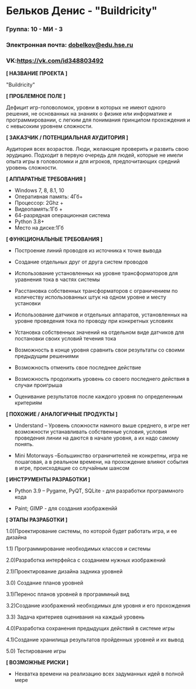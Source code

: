 # Бельков Денис - "Buildricity"

### Группа: 10 - МИ - 3
### Электронная почта: dobelkov@edu.hse.ru
### VK:https://vk.com/id348803492

**[ НАЗВАНИЕ ПРОЕКТА ]**

"Buildricity"

**[ ПРОБЛЕМНОЕ ПОЛЕ ]**

Дефицит  игр-головоломок, уровни в которых не имеют одного решения, не основанных на знаниях о физике или информатике и программировании, с легким для понимания принципом прохождения и с невысоким уровнем сложности.

**[ ЗАКАЗЧИК / ПОТЕНЦИАЛЬНАЯ АУДИТОРИЯ ]**

Аудитория всех возрастов. Люди, желающие проверить и развить свою эрудицию. Подходит в первую очередь для людей, которые не имели опыта игры в головоломки и для игроков, предпочитающих средний уровень сложности.

**[ АППАРАТНЫЕ ТРЕБОВАНИЯ ]** 

* Windows 7, 8, 8.1, 10
* Оперативная память: 4Гб+
* Процессор:  2Ghz + 
* Видеопамять:1Гб + 
* 64-разрядная  операционная система
* Python 3.8+
* Место на диске:1Гб

**[ ФУНКЦИОНАЛЬНЫЕ ТРЕБОВАНИЯ ]**

* Построение линий проводов из источника к точке вывода

* Создание отдельных друг от друга  систем проводов

* Использование установленных на уровне трансформаторов для уравнения тока в частях системы

* Расстановка  собственных трансформаторов с ограничением по количеству использованных штук на одном уровне и месту установки

* Использование датчиков и отдельных аппаратов, установленных на уровне проведения тока по проводу при конкретных условиях

* Установка собственных значений на отдельном виде датчиков для постановки своих условий течения тока

* Возможность в конце уровня сравнить свои результаты со своими предыдущим решениями

* Возможность отменить свое последнее действие

* Возможность продолжить уровень со своего последнего действия в случаи проигрыша

* Оценивание результатов после каждого уровня по определенным критериям

**[ ПОХОЖИЕ / АНАЛОГИЧНЫЕ ПРОДУКТЫ ]**

* Understand – Уровень сложности намного выше среднего, в игре нет возможности устанавливать собственные условия, условия проведения линии на даются в начале уровня, а их надо самому понять.

* Mini Motorways –Большинство ограничителей не конкретны, игра не пошаговая, а в реальном времени, на прохождение влияют события в игре, происходящие со случайным шансом

**[ ИНСТРУМЕНТЫ РАЗРАБОТКИ ]**

* Python 3.9 – Pygame, PyQT, SQLite - для разработки программного кода 

* Paint; GIMP - для создания изображенйй

**[ ЭТАПЫ РАЗРАБОТКИ ]**

1.0)Проектирование системы, по которой будет работать игра, и ее дизайна

1.1) Программирование необходимых  классов и системы

2.0)Разработка интерфейса с созданием нужных изображений

2.1)Проектирование дизайна  задника уровней

3.0) Создание планов уровней

3.1)Перенос планов уровней в программный вид

3.2)Создание изображений необходимых для уровня и его прохождения

3.3) Задача критериев оценивания на каждый уровень

4.0)Разработка  сохранения предыдущих действий в системе игры

4.1)Создание хранилища результатов пройденных уровней и их вывод

5.0) Тестирование игры

**[ ВОЗМОЖНЫЕ РИСКИ ]**

* Нехватка времени на реализацию всех задуманных идей в полной мере
